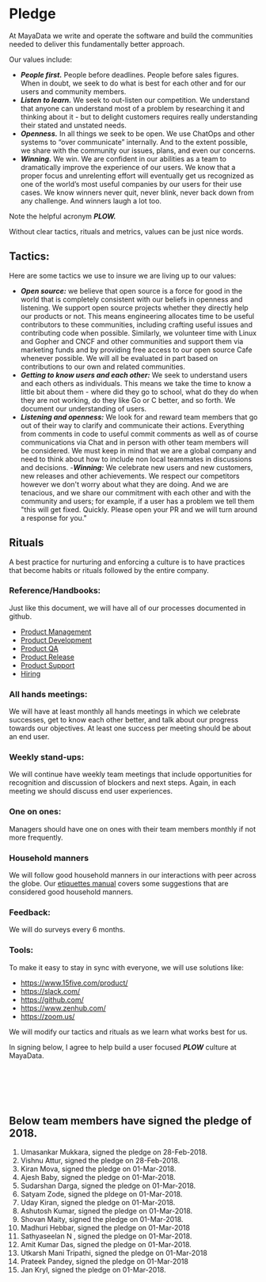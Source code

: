 # Pledge

At MayaData we write and operate the software and build the communities needed to deliver this fundamentally better approach.

Our values include:
- _**People first.**_  People before deadlines.  People before sales figures.  When in doubt, we seek to do what is best for each other and for our users and community members.
- _**Listen to learn.**_  We seek to out-listen our competition.  We understand that anyone can understand most of a problem by researching it and thinking about it - but to delight customers requires really understanding their stated and unstated needs.
- _**Openness.**_  In all things we seek to be open.  We use ChatOps and other systems to “over communicate” internally.  And to the extent possible, we share with the community our issues, plans, and even our concerns.
- _**Winning.**_  We win.  We are confident in our abilities as a team to dramatically improve the experience of our users.  We know that a proper focus and unrelenting effort will eventually get us recognized as one of the world’s most useful companies by our users for their use cases.  We know winners never quit, never blink, never back down from any challenge.  And winners laugh a lot too.

Note the helpful acronym _**PLOW.**_

Without clear tactics, rituals and metrics, values can be just nice words.

## Tactics:

Here are some tactics we use to insure we are living up to our values:
- _**Open source:**_  we believe that open source is a force for good in the world that is completely consistent with our beliefs in openness and listening.  We support open source projects whether they directly help our products or not.  This means engineering allocates time to be useful contributors to these communities, including crafting useful issues and contributing code when possible.  Similarly, we volunteer time with Linux and Gopher and CNCF and other communities and support them via marketing funds and by providing free access to our open source Cafe whenever possible.  We will all be evaluated in part based on contributions to our own and related communities.
- _**Getting to know users and each other:**_  We seek to understand users and each others as individuals.  This means we take the time to know a little bit about them - where did they go to school, what do they do when they are not working, do they like Go or C better, and so forth.  We document our understanding of users.
- _**Listening and openness:**_  We look for and reward team members that go out of their way to clarify and communicate their actions.  Everything from comments in code to useful commit comments as well as of course communications via Chat and in person with other team members will be considered.  We must keep in mind that we are a global company and need to think about how to include non local teammates in discussions and decisions.
-_**Winning:**_ We celebrate new users and new customers, new releases and other achievements.  We respect our competitors however we don't worry about what they are doing.  And we are tenacious, and we share our commitment with each other and with the community and users; for example, if a user has a problem we tell them "this will get fixed.  Quickly.  Please open your PR and we will turn around a response for you."

## Rituals
A best practice for nurturing and enforcing a culture is to have practices that become habits or rituals followed by the entire company.

### Reference/Handbooks:
Just like this document, we will have all of our processes documented in github.
- [Product Management](./process/management.md)
- [Product Development](./process/development.md)
- [Product QA](./process/qa.md)
- [Product Release](./process/release.md)
- [Product Support](./process/support.md)
- [Hiring](./process/hiring.md)

### All hands meetings:
We will have at least monthly all hands meetings in which we celebrate successes, get to know each other better, and talk about our progress towards our objectives.  At least one success per meeting should be about an end user.

### Weekly stand-ups:
We will continue have weekly team meetings that include opportunities for recognition and discussion of blockers and next steps.  Again, in each meeting we should discuss end user experiences.

### One on ones:
Managers should have one on ones with their team members monthly if not more frequently.

### Household manners
We will follow good household manners in our interactions with peer across the globe. Our [etiquettes manual](etiquettes.md) covers some suggestions that are considered good household manners.

### Feedback:
We will do surveys every 6 months.

### Tools:
To make it easy to stay in sync with everyone, we will use solutions like:
- https://www.15five.com/product/
- https://slack.com/
- https://github.com/
- https://www.zenhub.com/
- https://zoom.us/

We will modify our tactics and rituals as we learn what works best for us.


In signing below, I agree to help build a user focused _**PLOW**_ culture at MayaData.




<br><br><br><br>
## Below team members have signed the pledge of 2018.

1. Umasankar Mukkara, signed the pledge on 28-Feb-2018.
2. Vishnu Attur, signed the pledge on 28-Feb-2018.
3. Kiran Mova, signed the pledge on 01-Mar-2018.
4. Ajesh Baby, signed the pledge on 01-Mar-2018.
5. Sudarshan Darga, signed the pledge on 01-Mar-2018.
6. Satyam Zode, signed the pldege on 01-Mar-2018.
7. Uday Kiran, signed the pledge on 01-Mar-2018.
8. Ashutosh Kumar, signed the pledge on 01-Mar-2018.
9. Shovan Maity, signed the pledge on 01-Mar-2018.
10. Madhuri Hebbar, signed the pledge on 01-Mar-2018
11. Sathyaseelan N , signed the pledge on 01-Mar-2018.
12. Amit Kumar Das, signed the pledge on 01-Mar-2018.
13. Utkarsh Mani Tripathi, signed the pledge on 01-Mar-2018
14. Prateek Pandey, signed the pledge on 01-Mar-2018
15. Jan Kryl, signed the pledge on 01-Mar-2018.
